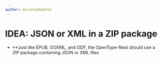 ```yaml
---
author: murata2makoto
---
```


# IDEA: JSON or XML in a ZIP package

* **Just like EPUB, OOXML, and ODF, the OpenType-Next should use a ZIP package containing JSON or XML files
